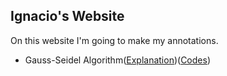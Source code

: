 ## Ignacio's Website

On this website I'm going to make my annotations. 

+ Gauss-Seidel Algorithm([Explanation](https://ignacio3009.github.io/Gauss-Seidel))([Codes](https://github.com/ignacio3009/Gauss-Seidel))

